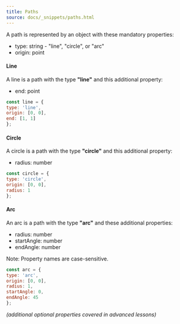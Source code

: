 ```yaml
---
title: Paths
source: docs/_snippets/paths.html
---
```


A path is represented by an object with these mandatory properties:

* type: string - "line", "circle", or "arc"
* origin: point

#### Line

A line is a path with the type **"line"** and this additional property:

* end: point

```javascript
const line = {
type: 'line',
origin: [0, 0],
end: [1, 1]
};
```

#### Circle

A circle is a path with the type **"circle"** and this additional property:

* radius: number

```javascript
const circle = {
type: 'circle',
origin: [0, 0],
radius: 1
};
```

#### Arc

An arc is a path with the type **"arc"** and these additional properties:

* radius: number
* startAngle: number
* endAngle: number

Note: Property names are case-sensitive.

```javascript
const arc = {
type: 'arc',
origin: [0, 0],
radius: 1,
startAngle: 0,
endAngle: 45
};
```
*(additional optional properties covered in advanced lessons)*
